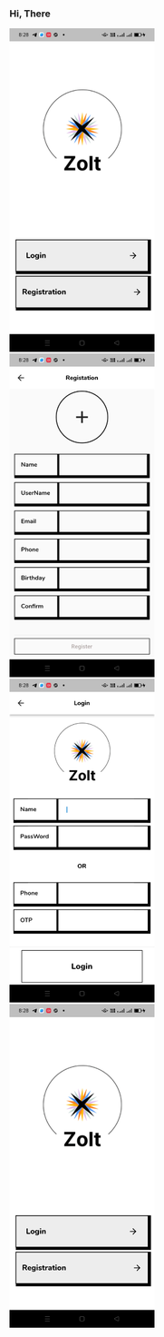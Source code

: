 ### Hi, There

<img src="https://github.com/muhammedrishadpe/Zolt_UI/blob/main/Screenshot_2022-05-20-20-28-24-21_446a0e1f26c6e94f3c0a3be948f98da9%5B1%5D.jpg?raw=true" width="256"/>

<img src="https://github.com/muhammedrishadpe/Zolt_UI/blob/main/Screenshot_2022-05-20-20-28-43-48_446a0e1f26c6e94f3c0a3be948f98da9%5B1%5D.jpg?raw=true" width="256"/>

<img src="https://github.com/muhammedrishadpe/Zolt_UI/blob/main/Screenshot_2022-05-20-20-28-30-85_446a0e1f26c6e94f3c0a3be948f98da9%5B1%5D.jpg?raw=true" width="256"/>

<img src="https://github.com/muhammedrishadpe/Zolt_UI/blob/main/Screenshot_2022-05-20-20-28-24-21_446a0e1f26c6e94f3c0a3be948f98da9%5B1%5D.jpg?raw=true" width="256"/>
